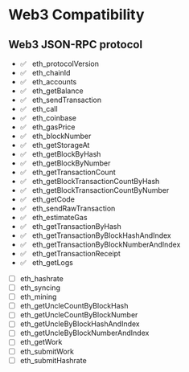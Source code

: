 # Web3 Compatibility
## Web3 JSON-RPC protocol

- ✅  &nbsp; eth_protocolVersion 
- ✅  &nbsp; eth_chainId
- ✅  &nbsp; eth_accounts
- ✅  &nbsp; eth_getBalance
- ✅  &nbsp; eth_sendTransaction
- ✅  &nbsp; eth_call
- ✅  &nbsp; eth_coinbase
- ✅  &nbsp; eth_gasPrice
- ✅  &nbsp; eth_blockNumber
- ✅  &nbsp; eth_getStorageAt
- ✅  &nbsp; eth_getBlockByHash
- ✅  &nbsp; eth_getBlockByNumber
- ✅  &nbsp; eth_getTransactionCount
- ✅  &nbsp; eth_getBlockTransactionCountByHash
- ✅  &nbsp; eth_getBlockTransactionCountByNumber
- ✅  &nbsp; eth_getCode
- ✅  &nbsp; eth_sendRawTransaction
- ✅  &nbsp; eth_estimateGas
- ✅  &nbsp; eth_getTransactionByHash
- ✅  &nbsp; eth_getTransactionByBlockHashAndIndex
- ✅  &nbsp; eth_getTransactionByBlockNumberAndIndex
- ✅  &nbsp; eth_getTransactionReceipt
- ✅  &nbsp; eth_getLogs
- [ ] eth_hashrate
- [ ] eth_syncing
- [ ] eth_mining
- [ ] eth_getUncleCountByBlockHash
- [ ] eth_getUncleCountByBlockNumber
- [ ] eth_getUncleByBlockHashAndIndex
- [ ] eth_getUncleByBlockNumberAndIndex
- [ ] eth_getWork
- [ ] eth_submitWork
- [ ] eth_submitHashrate
